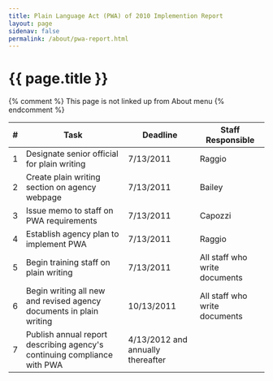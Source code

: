 ```yaml
---
title: Plain Language Act (PWA) of 2010 Implemention Report
layout: page
sidenav: false
permalink: /about/pwa-report.html
---
```


# {{ page.title }}

{% comment %} This page is not linked up from About menu {% endcomment %}

| # | Task | Deadline | Staff Responsible |
| --- | --- | --- | --- |
| 1 | Designate senior official for plain writing | 7/13/2011 | Raggio |
| 2 | Create plain writing section on agency webpage | 7/13/2011 | Bailey |
| 3 | Issue memo to staff on PWA requirements | 7/13/2011 | Capozzi |
| 4 | Establish agency plan to implement PWA | 7/13/2011 | Raggio |
| 5 | Begin training staff on plain writing | 7/13/2011 | All staff who write documents |
| 6 | Begin writing all new and revised agency documents in plain writing | 10/13/2011 | All staff who write documents |
| 7 | Publish annual report describing agency's continuing compliance with PWA | 4/13/2012 and annually thereafter |
